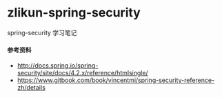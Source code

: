 # zlikun-spring-security
spring-security 学习笔记

#### 参考资料
- <http://docs.spring.io/spring-security/site/docs/4.2.x/reference/htmlsingle/>
- <https://www.gitbook.com/book/vincentmi/spring-security-reference-zh/details>


